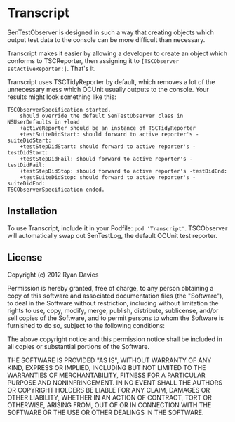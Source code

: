 Transcript
==========

SenTestObserver is designed in such a way that creating objects which output test data to the console can be more difficult than necessary.

Transcript makes it easier by allowing a developer to create an object which conforms to TSCReporter, then assigning it to `[TSCObserver setActiveReporter:]`. That's it.

Transcript uses TSCTidyReporter by default, which removes a lot of the unnecessary mess which OCUnit usually outputs to the console. Your results might look something like this:

    TSCObserverSpecification started.
        should override the default SenTestObserver class in NSUserDefaults in +load
      	+activeReporter should be an instance of TSCTidyReporter
      	+testSuiteDidStart: should forward to active reporter's -suiteDidStart:
      	+testStepDidStart: should forward to active reporter's -testDidStart:
      	+testStepDidFail: should forward to active reporter's -testDidFail:
      	+testStepDidStop: should forward to active reporter's -testDidEnd:
      	+testSuiteDidStop: should forward to active reporter's -suiteDidEnd:
    TSCObserverSpecification ended.

Installation
------------

To use Transcript, include it in your Podfile: `pod 'Transcript'`. TSCObserver will automatically swap out SenTestLog, the default OCUnit test reporter.

License
-------

Copyright (c) 2012 Ryan Davies

Permission is hereby granted, free of charge, to any person obtaining a copy of this software and associated documentation files (the "Software"), to deal in the Software without restriction, including without limitation the rights to use, copy, modify, merge, publish, distribute, sublicense, and/or sell copies of the Software, and to permit persons to whom the Software is furnished to do so, subject to the following conditions:

The above copyright notice and this permission notice shall be included in all copies or substantial portions of the Software.

THE SOFTWARE IS PROVIDED "AS IS", WITHOUT WARRANTY OF ANY KIND, EXPRESS OR IMPLIED, INCLUDING BUT NOT LIMITED TO THE WARRANTIES OF MERCHANTABILITY, FITNESS FOR A PARTICULAR PURPOSE AND NONINFRINGEMENT. IN NO EVENT SHALL THE AUTHORS OR COPYRIGHT HOLDERS BE LIABLE FOR ANY CLAIM, DAMAGES OR OTHER LIABILITY, WHETHER IN AN ACTION OF CONTRACT, TORT OR OTHERWISE, ARISING FROM, OUT OF OR IN CONNECTION WITH THE SOFTWARE OR THE USE OR OTHER DEALINGS IN THE SOFTWARE.

